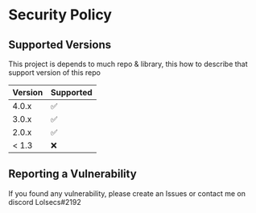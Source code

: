 # Security Policy

## Supported Versions

This project is depends to much repo & library, this how to describe that support version of this repo

| Version | Supported          |
| ------- | ------------------ |
| 4.0.x   | :white_check_mark: |
| 3.0.x   | :white_check_mark: |
| 2.0.x   | :white_check_mark: |
| < 1.3   | :x:                |

## Reporting a Vulnerability

If you found any vulnerability, please create an Issues or contact me on discord Lolsecs#2192
